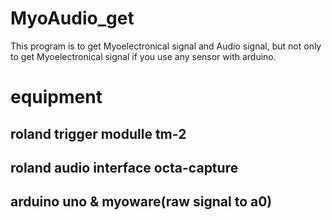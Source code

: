 # MyoAudio_get
This program is to get Myoelectronical signal and Audio signal, but not only to get Myoelectronical signal if you use any sensor with arduino.

# equipment
## roland trigger modulle tm-2
## roland audio interface octa-capture
## arduino uno & myoware(raw signal to a0)
